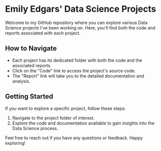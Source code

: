 # Emily Edgars' Data Science Projects

Welcome to my GitHub repository where you can explore various Data Science projects I've been working on. Here, you'll find both the code and reports associated with each project.

## How to Navigate

- Each project has its dedicated folder with both the code and the associated reports.
- Click on the "Code" link to access the project's source code.
- The "Report" link will take you to the detailed documentation and analysis.

## Getting Started

If you want to explore a specific project, follow these steps:

1. Navigate to the project folder of interest.
2. Explore the code and documentation available to gain insights into the Data Science process.

Feel free to reach out if you have any questions or feedback. Happy exploring!
